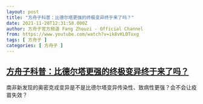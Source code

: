 ```yaml
---
layout: post
title: "方舟子科普：比德尔塔更强的终极变异终于来了吗？"
date: 2021-11-28T12:31:58.000Z
author: 方舟子官方频道 Fang Zhouzi - Official Channel
from: https://www.youtube.com/watch?v=ik8vKLDTuxg
tags: [ 方舟子 ]
categories: [ 方舟子 ]
---
```

<!--1638102718000-->
[方舟子科普：比德尔塔更强的终极变异终于来了吗？](https://www.youtube.com/watch?v=ik8vKLDTuxg)
------

<div>
南非新发现的奥密克戎变异是不是比德尔塔变异传染性、致病性更强？会不会让疫苗失效？
</div>
